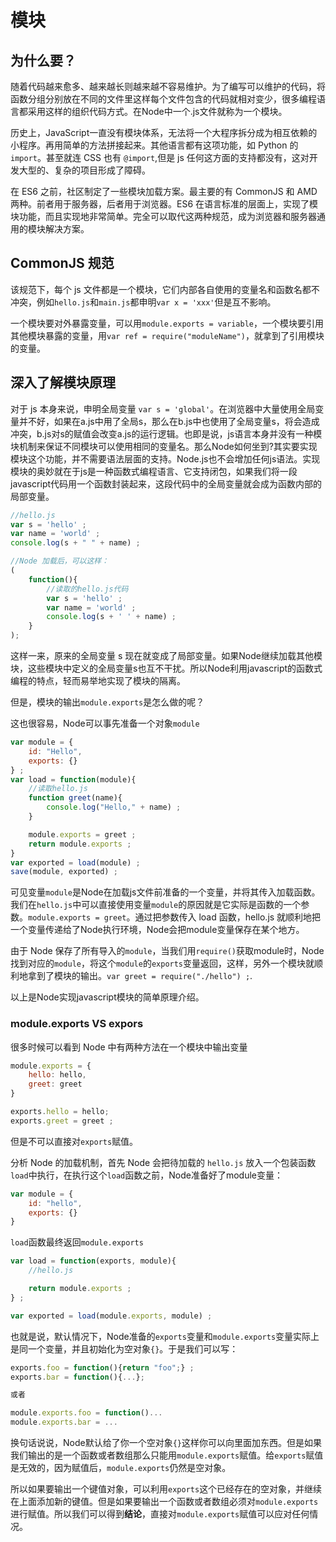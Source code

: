 # 模块

## 为什么要？

随着代码越来愈多、越来越长则越来越不容易维护。为了编写可以维护的代码，将函数分组分别放在不同的文件里这样每个文件包含的代码就相对变少，很多编程语言都采用这样的组织代码方式。在Node中一个.js文件就称为一个模块。

历史上，JavaScript一直没有模块体系，无法将一个大程序拆分成为相互依赖的小程序。再用简单的方法拼接起来。其他语言都有这项功能，如 Python 的 `import`。甚至就连 CSS 也有 `@import`,但是 js 任何这方面的支持都没有，这对开发大型的、复杂的项目形成了障碍。

在 ES6 之前，社区制定了一些模块加载方案。最主要的有 CommonJS 和 AMD 两种。前者用于服务器，后者用于浏览器。ES6 在语言标准的层面上，实现了模块功能，而且实现地非常简单。完全可以取代这两种规范，成为浏览器和服务器通用的模块解决方案。

## CommonJS 规范

该规范下，每个 js 文件都是一个模块，它们内部各自使用的变量名和函数名都不冲突，例如`hello.js`和`main.js`都申明`var x = 'xxx'`但是互不影响。

一个模块要对外暴露变量，可以用`module.exports = variable`，一个模块要引用其他模块暴露的变量，用`var ref = require("moduleName")`，就拿到了引用模块的变量。

## 深入了解模块原理

对于 js 本身来说，申明全局变量 `var s = 'global'`。在浏览器中大量使用全局变量并不好，如果在a.js中用了全局s，那么在b.js中也使用了全局变量s，将会造成冲突，b.js对s的赋值会改变a.js的运行逻辑。也即是说，js语言本身并没有一种模块机制来保证不同模块可以使用相同的变量名。那么Node如何坐到?其实要实现模块这个功能，并不需要语法层面的支持。Node.js也不会增加任何js语法。实现模块的奥妙就在于js是一种函数式编程语言、它支持闭包，如果我们将一段javascript代码用一个函数封装起来，这段代码中的全局变量就会成为函数内部的局部变量。

```js
//hello.js
var s = 'hello' ;
var name = 'world' ;
console.log(s + " " + name) ;

//Node 加载后，可以这样：
(
    function(){
        //读取的hello.js代码
        var s = 'hello' ;
        var name = 'world' ;
        console.log(s + ' ' + name) ;
    }
);
```

这样一来，原来的全局变量 s 现在就变成了局部变量。如果Node继续加载其他模块，这些模块中定义的全局变量s也互不干扰。所以Node利用javascript的函数式编程的特点，轻而易举地实现了模块的隔离。

但是，模块的输出`module.exports`是怎么做的呢？

这也很容易，Node可以事先准备一个对象`module`

```js
var module = {
    id: "Hello",
    exports: {}
} ;
var load = function(module){
    //读取hello.js
    function greet(name){
        console.log("Hello," + name) ;
    }

    module.exports = greet ;
    return module.exports ;
}
var exported = load(module) ;
save(module, exported) ;
```

可见变量`module`是Node在加载js文件前准备的一个变量，并将其传入加载函数。我们在`hello.js`中可以直接使用变量`module`的原因就是它实际是函数的一个参数。`module.exports = greet`。通过把参数传入 load 函数，hello.js 就顺利地把一个变量传递给了Node执行环境，Node会把module变量保存在某个地方。

由于 Node 保存了所有导入的`module`，当我们用`require()`获取module时，Node找到对应的`module`，将这个`module`的`exports`变量返回，这样，另外一个模块就顺利地拿到了模块的输出。`var greet = require("./hello") ;`.

以上是Node实现javascript模块的简单原理介绍。

### module.exports VS expors

很多时候可以看到 Node 中有两种方法在一个模块中输出变量

```js
module.exports = {
    hello: hello,
    greet: greet
}

exports.hello = hello;
exports.greet = greet ;
```

但是不可以直接对`exports`赋值。

分析 Node 的加载机制，首先 Node 会把待加载的 `hello.js` 放入一个包装函数`load`中执行，在执行这个`load`函数之前，Node准备好了module变量：

```js
var module = {
    id: "hello",
    exports: {}
}
```

`load`函数最终返回`module.exports`

```js
var load = function(exports, module){
    //hello.js

    return module.exports ;
} ;

var exported = load(module.exports, module) ; 
```

也就是说，默认情况下，Node准备的`exports`变量和`module.exports`变量实际上是同一个变量，并且初始化为空对象`{}`。于是我们可以写：

```js
exports.foo = function(){return "foo";} ;
exports.bar = function(){...};

或者

module.exports.foo = function()...
module.exports.bar = ...
```

换句话说说，Node默认给了你一个空对象`{}`这样你可以向里面加东西。但是如果我们输出的是一个函数或者数组那么只能用`module.exports`赋值。给`exports`赋值是无效的，因为赋值后，`module.exports`仍然是空对象。

所以如果要输出一个键值对象，可以利用`exports`这个已经存在的空对象，并继续在上面添加新的键值。但是如果要输出一个函数或者数组必须对`module.exports`进行赋值。所以我们可以得到**结论**，直接对`module.exports`赋值可以应对任何情况。

